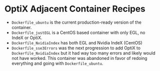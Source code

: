 # OptiX Adjacent Container Recipes

* `Dockerfile_ubuntu` is the current production-ready version of the container.
* `Dockerfile_justEGL` is a CentOS based container with only EGL, no IndeX or OptiX.
* `Dockerfile_NvidiaIndex` has both EGL and Nvidia IndeX (CentOS)
* `Dockerfile_sse3Errors` was the next progression to add OptiX to `Dockerfile_NvidiaIndex` but it had way too many errors and likely would not have worked.  This container was abandoned in favor of redoing everything and going with `Dockerfile_ubuntu`.

